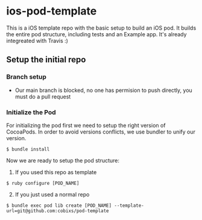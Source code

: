 # ios-pod-template
This is a iOS template repo with the basic setup to build an iOS pod. It builds the entire pod structure, including tests and an Example app. It's already integreated with Travis :)

## Setup the initial repo

### Branch setup
- Our main branch is blocked, no one has permision to push directly, you must do a pull request

### Initialize the Pod
For initializing the pod first we need to setup the right version of CocoaPods. In order to avoid versions conflicts, we use bundler to unify our version.
```
$ bundle install
```

Now we are ready to setup the pod structure:
1. If you used this repo as template
```
$ ruby configure [POD_NAME]
```

2. If you just used a normal repo
```
$ bundle exec pod lib create [POD_NAME] --template-url=git@github.com:cobixs/pod-template
```

